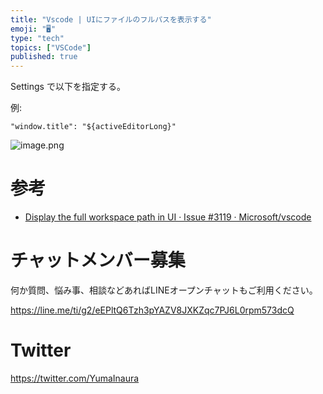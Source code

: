 ```yaml
---
title: "Vscode | UIにファイルのフルパスを表示する"
emoji: "🖥"
type: "tech"
topics: ["VSCode"]
published: true
---
```


Settings で以下を指定する。

例:

```
"window.title": "${activeEditorLong}"
```


![image.png](https://qiita-image-store.s3.amazonaws.com/0/89618/1934806c-6510-f345-f484-ab8ddf6544b2.png)

# 参考

- [Display the full workspace path in UI · Issue #3119 · Microsoft/vscode](https://github.com/Microsoft/vscode/issues/3119)








<!-- Update From Qiita API -->

# チャットメンバー募集


何か質問、悩み事、相談などあればLINEオープンチャットもご利用ください。

https://line.me/ti/g2/eEPltQ6Tzh3pYAZV8JXKZqc7PJ6L0rpm573dcQ





# Twitter


https://twitter.com/YumaInaura


<!-- Update From Qiita API -->


